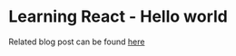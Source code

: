 # Learning React - Hello world
Related blog post can be found [here](http://codereform.com/blog/post/learning-react-hello-world/)
